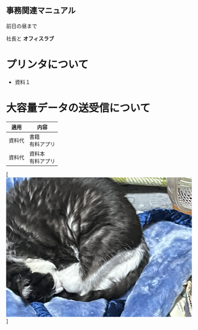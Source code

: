 ## 事務関連マニュアル
前日の昼まで

社長と
**オフィスラブ**

# プリンタについて
- 資料１
# 大容量データの送受信について
|適用 |内容
|--|--
|資料代 |書籍<br>有料アプリ
|資料代 |資料本<br>有料アプリ

[![切手台](img/IMG_8973.jpeg)]
